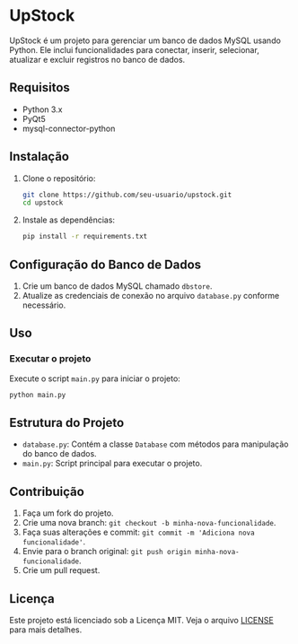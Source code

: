 # UpStock

UpStock é um projeto para gerenciar um banco de dados MySQL usando Python. Ele inclui funcionalidades para conectar, inserir, selecionar, atualizar e excluir registros no banco de dados.

## Requisitos

- Python 3.x
- PyQt5
- mysql-connector-python

## Instalação

1. Clone o repositório:
    ```bash
    git clone https://github.com/seu-usuario/upstock.git
    cd upstock
    ```

2. Instale as dependências:
    ```bash
    pip install -r requirements.txt
    ```

## Configuração do Banco de Dados

1. Crie um banco de dados MySQL chamado `dbstore`.
2. Atualize as credenciais de conexão no arquivo `database.py` conforme necessário.

## Uso

### Executar o projeto

Execute o script `main.py` para iniciar o projeto:
```bash
python main.py
```

## Estrutura do Projeto

- `database.py`: Contém a classe `Database` com métodos para manipulação do banco de dados.
- `main.py`: Script principal para executar o projeto.

## Contribuição

1. Faça um fork do projeto.
2. Crie uma nova branch: `git checkout -b minha-nova-funcionalidade`.
3. Faça suas alterações e commit: `git commit -m 'Adiciona nova funcionalidade'`.
4. Envie para o branch original: `git push origin minha-nova-funcionalidade`.
5. Crie um pull request.

## Licença

Este projeto está licenciado sob a Licença MIT. Veja o arquivo [LICENSE](LICENSE) para mais detalhes.

